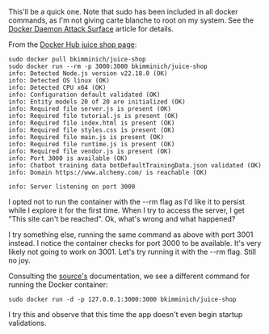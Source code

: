 This'll be a quick one. Note that sudo has been included in all docker commands, as I'm not giving carte blanche to root on my system. See the <a href="https://docs.docker.com/engine/security/#docker-daemon-attack-surface">Docker Daemon Attack Surface</a> article for details.

From the <a href="https://hub.docker.com/r/bkimminich/juice-shop#setup">Docker Hub juice shop page</a>:

```
sudo docker pull bkimminich/juice-shop
sudo docker run --rm -p 3000:3000 bkimminich/juice-shop
info: Detected Node.js version v22.18.0 (OK)
info: Detected OS linux (OK)
info: Detected CPU x64 (OK)
info: Configuration default validated (OK)
info: Entity models 20 of 20 are initialized (OK)
info: Required file server.js is present (OK)
info: Required file tutorial.js is present (OK)
info: Required file index.html is present (OK)
info: Required file styles.css is present (OK)
info: Required file main.js is present (OK)
info: Required file runtime.js is present (OK)
info: Required file vendor.js is present (OK)
info: Port 3000 is available (OK)
info: Chatbot training data botDefaultTrainingData.json validated (OK)
info: Domain https://www.alchemy.com/ is reachable (OK)

info: Server listening on port 3000
```
I opted not to run the container with the --rm flag as I'd like it to persist while I explore it for the first time. When I try to access the server, I get "This site can't be reached". Ok, what's wrong and what happened?

I try something else, running the same command as above with port 3001 instead. I notice the container checks for port 3000 to be available. It's very likely not going to work on 3001. Let's try running it with the --rm flag. Still no joy.


Consulting the <a href="https://pwning.owasp-juice.shop/companion-guide/latest/part1/running.html">source's</a> documentation, we see a different command for running the Docker container:

```
sudo docker run -d -p 127.0.0.1:3000:3000 bkimminich/juice-shop
```
I try this and observe that this time the app doesn't even begin startup validations. 


